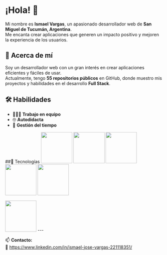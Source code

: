 # ¡Hola! 👋  
Mi nombre es **Ismael Vargas**, un apasionado desarrollador web de **San Miguel de Tucumán, Argentina**.  
Me encanta crear aplicaciones que generen un impacto positivo y mejoren la experiencia de los usuarios.  

## 📌 Acerca de mí  
Soy un desarrollador web con un gran interés en crear aplicaciones eficientes y fáciles de usar.  
Actualmente, tengo **55 repositorios públicos** en GitHub, donde muestro mis proyectos y habilidades en el desarrollo **Full Stack**.  

## 🛠️ Habilidades  
- 👨🏽‍💻 **Trabajo en equipo**  
- 🤓 **Autodidacta**  
- 🙂 **Gestión del tiempo**  

##🚀 Tecnologías 
   <img src="https://camo.githubusercontent.com/65e0cf3127cd71af7cf9e4da84a7370bbd445bb949ba9fbb06ee0d3dc7a634fb/68747470733a2f2f70726f66696c696e61746f722e7269736861762e6465762f736b696c6c732d6173736574732f6a6176617363726970742d6f726967696e616c2e737667" alt="" width="100px">
 <img src="https://camo.githubusercontent.com/cc4e0bd91b89404a61e0f207ea47434aeb615edec6d4f6bcb7523680d64ea06b/68747470733a2f2f70726f66696c696e61746f722e7269736861762e6465762f736b696c6c732d6173736574732f72656163742d6f726967696e616c2d776f72646d61726b2e737667" alt="" width="100px">
 <img src="https://camo.githubusercontent.com/5206020f736992bcb8c69db0378b675c6a0bc868c1d7d7bcb6605bfbbde8ad2b/68747470733a2f2f70726f66696c696e61746f722e7269736861762e6465762f736b696c6c732d6173736574732f68746d6c352d6f726967696e616c2d776f72646d61726b2e737667" alt="" width="100px">
 <img src="https://camo.githubusercontent.com/d25674e2b5a2c6cc104bd3c1eedab1823d4f8c27cfbd4f36487b140a4e583c4d/68747470733a2f2f70726f66696c696e61746f722e7269736861762e6465762f736b696c6c732d6173736574732f637373332d6f726967696e616c2d776f72646d61726b2e737667" alt="" width="100px">
 <img src="https://camo.githubusercontent.com/2f576032cf198fdb1a04208f5d796b70174014d17cc6ae5e075342262497591d/68747470733a2f2f70726f66696c696e61746f722e7269736861762e6465762f736b696c6c732d6173736574732f626f6f7473747261702d706c61696e2e737667" alt="" width="100px">
  
 <img src="https://camo.githubusercontent.com/042470c75cf323698a4221a5f3fc172780ee482da38c3b99b7c1073fb6c66725/68747470733a2f2f70726f66696c696e61746f722e7269736861762e6465762f736b696c6c732d6173736574732f6769742d73636d2d69636f6e2e737667" alt="" width="100px">
---

📫 **Contacto:**  
🔗 https://www.linkedin.com/in/ismael-jose-vargas-221118351/


